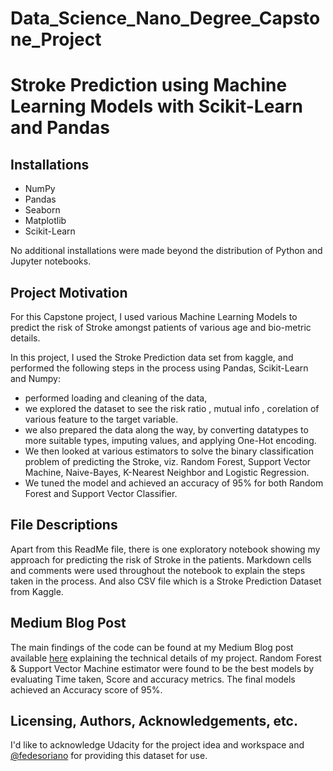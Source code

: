 # Data_Science_Nano_Degree_Capstone_Project
# Stroke Prediction using Machine Learning Models with Scikit-Learn and Pandas
 

## Installations
 - NumPy
 - Pandas
 - Seaborn
 - Matplotlib
 - Scikit-Learn
 
 
No additional installations were made beyond the distribution of Python and Jupyter notebooks.

## Project Motivation
For this Capstone project, I used various Machine Learning Models to predict the risk of Stroke amongst patients of various age and bio-metric details. 

In this project, I used the Stroke Prediction data set from kaggle, and performed the following steps in the process using Pandas, Scikit-Learn and Numpy:
* performed loading and cleaning of the data, 
* we explored the dataset to see the risk ratio , mutual info , corelation of various feature to the target variable. 
* we also prepared the data along the way, by converting datatypes to more suitable types, imputing values, and applying One-Hot encoding. 
* We then looked at various estimators to solve the binary classification problem of predicting the Stroke, viz. Random Forest, Support Vector Machine, Naive-Bayes, K-Nearest Neighbor and Logistic Regression. 
* We tuned the model and achieved an accuracy of 95% for both Random Forest and Support Vector Classifier. 
 

## File Descriptions
Apart from this ReadMe file, there is one exploratory notebook showing my approach for predicting the risk of Stroke in the patients. Markdown cells and comments were used throughout the notebook to explain the steps taken in the process.
And also CSV file which is a Stroke Prediction Dataset from Kaggle.

## Medium Blog Post 
The main findings of the code can be found at my Medium Blog post available [here](https://medium.com/@ashwinibhatt85/stroke-prediction-using-machine-learning-models-95-accuracy-682c92c1c68c) explaining the technical details of my project.
Random Forest & Support Vector Machine estimator were found to be the best models by evaluating Time taken, Score and accuracy metrics. The final models achieved an Accuracy score of 95%. 

## Licensing, Authors, Acknowledgements, etc.
I'd like to acknowledge Udacity for the project idea and workspace and [@fedesoriano](https://www.kaggle.com/fedesoriano) for providing this dataset for use.
